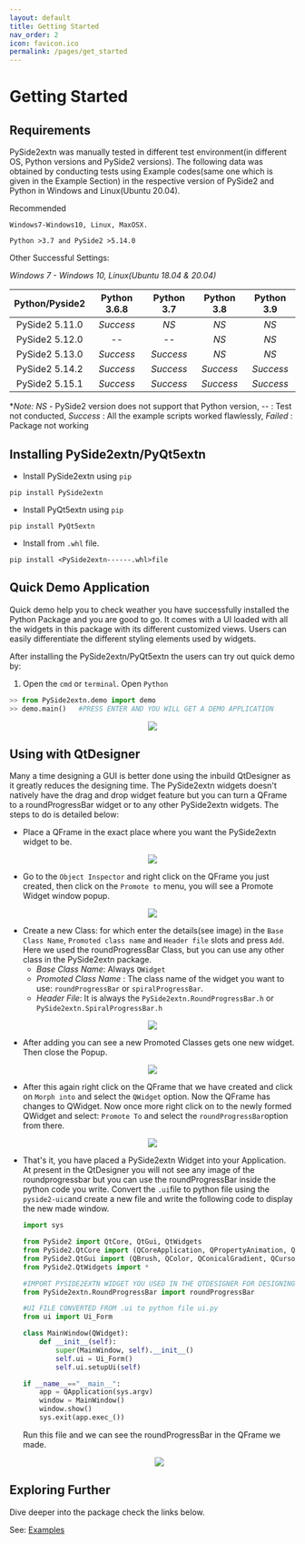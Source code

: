 ```yaml
---
layout: default
title: Getting Started
nav_order: 2
icon: favicon.ico
permalink: /pages/get_started
---
```


# Getting Started

## Requirements

PySide2extn was manually tested in different test environment(in different OS, Python versions and PySide2 versions). The following data was obtained by conducting tests using Example codes(same one which is given in the Example Section) in the respective version of PySide2 and Python in Windows and Linux(Ubuntu 20.04).

Recommended

```
Windows7-Windows10, Linux, MaxOSX.
```

```
Python >3.7 and PySide2 >5.14.0
```

Other Successful Settings:

*Windows 7 - Windows 10, Linux(Ubuntu 18.04 & 20.04)*

| Python/Pyside2 | Python 3.6.8 | Python 3.7 | Python 3.8 | Python 3.9 |
| :------------: | :----------: | :--------: | :--------: | :--------: |
| PySide2 5.11.0 |  *Success*   |    *NS*    |    *NS*    |    *NS*    |
| PySide2 5.12.0 |      --      |     --     |    *NS*    |    *NS*    |
| PySide2 5.13.0 |  *Success*   | *Success*  |    *NS*    |    *NS*    |
| PySide2 5.14.2 |  *Success*   | *Success*  | *Success*  | *Success*  |
| PySide2 5.15.1 |  *Success*   | *Success*  | *Success*  | *Success*  |

**Note:* *NS* - PySide2 version does not support that Python version, -- : Test not conducted, *Success* : All the example scripts worked flawlessly, *Failed* : Package not working

## Installing PySide2extn/PyQt5extn

* Install PySide2extn using `pip`

``` 
pip install PySide2extn
```

* Install PyQt5extn using `pip`

``` 
pip install PyQt5extn
```

* Install from `.whl` file.

```
pip install <PySide2extn------.whl>file
```



## Quick Demo Application

Quick demo help you to check weather you have successfully installed the Python Package and you are good to go. It comes with a UI loaded with all the widgets in this package with its different customized views. Users can easily differentiate the different styling elements used by widgets.

After installing the PySide2extn/PyQt5extn the users can try out quick demo by:

1. Open the `cmd` or `terminal`. Open `Python`

```python
>> from PySide2extn.demo import demo
>> demo.main()   #PRESS ENTER AND YOU WILL GET A DEMO APPLICATION
```

<p align="center">
  <img src="assets/demo/rpb.PNG">
</p>


## Using with QtDesigner

Many a time designing a GUI is better done using the inbuild QtDesigner as it greatly reduces the designing time. The PySide2extn widgets doesn't natively have the drag and drop widget feature but you can turn a QFrame to a roundProgressBar widget or to any other PySide2extn widgets. The steps to do is detailed below:

* Place a QFrame in the exact place where you want the PySide2extn widget to be.

<p align="center">
  <img src="assets/GS/1.PNG">
</p>


* Go to the `Object Inspector` and right click on the QFrame you just created, then click on the `Promote to` menu, you will see a Promote Widget window popup.

<p align="center">
  <img src="assets/GS/2.PNG">
</p>


* Create a new Class: for which enter the details(see image) in the `Base Class Name`, `Promoted class name` and `Header file` slots and press `Add`. Here we used the roundProgressBar Class, but you can use any other class in the PySide2extn package.
  * *Base Class Name*: Always `QWidget`
  * *Promoted Class Name* : The class name of the widget you want to use: `roundProgressBar` or `spiralProgressBar`.
  * *Header File*: It is always the `PySide2extn.RoundProgressBar.h` or `PySide2extn.SpiralProgressBar.h`

<p align="center">
  <img src="assets/GS/3.PNG">
</p>


* After adding you can see a new Promoted Classes gets one new widget. Then close the Popup.

<p align="center">
  <img src="assets/GS/4.PNG">
</p>


* After this again right click on the QFrame that we have created and click on `Morph into` and select the `QWidget` option. Now the QFrame has changes to QWidget. Now once more right click on to the newly formed QWidget and select: `Promote To` and select the `roundProgressBar`option from there.

<p align="center">
  <img src="assets/GS/5.PNG">
</p>


* That's it, you have placed a PySide2extn Widget into your Application. At present in the QtDesigner you will not see any image of the roundprogressbar but you can use the roundProgressBar inside the python code you write. Convert the `.ui`file to python file using the `pyside2-uic`and create a new file and write the following code to display the new made window.

  ```python
  import sys
  
  from PySide2 import QtCore, QtGui, QtWidgets
  from PySide2.QtCore import (QCoreApplication, QPropertyAnimation, QDate, QDateTime, QMetaObject, QObject, QPoint, QRect, QSize, QTime, QUrl, Qt, QEvent)
  from PySide2.QtGui import (QBrush, QColor, QConicalGradient, QCursor, QFont, QFontDatabase, QIcon, QKeySequence, QLinearGradient, QPalette, QPainter, QPixmap, QRadialGradient, QPen)
  from PySide2.QtWidgets import *
  
  #IMPORT PYSIDE2EXTN WIDGET YOU USED IN THE QTDESIGNER FOR DESIGNING.
  from PySide2extn.RoundProgressBar import roundProgressBar
  
  #UI FILE CONVERTED FROM .ui to python file ui.py
  from ui import Ui_Form  
  
  class MainWindow(QWidget):
      def __init__(self):
          super(MainWindow, self).__init__()
          self.ui = Ui_Form()
          self.ui.setupUi(self)
  
  if __name__=="__main__":
      app = QApplication(sys.argv)
      window = MainWindow()
      window.show()
      sys.exit(app.exec_())
  ```

   Run this file and we can see the roundProgressBar in the QFrame we made.

  <p align="center">
    <img src="assets/GS/6.PNG">
  </p>

## Exploring Further

Dive deeper into the package check the links below.





See: [Examples](example)